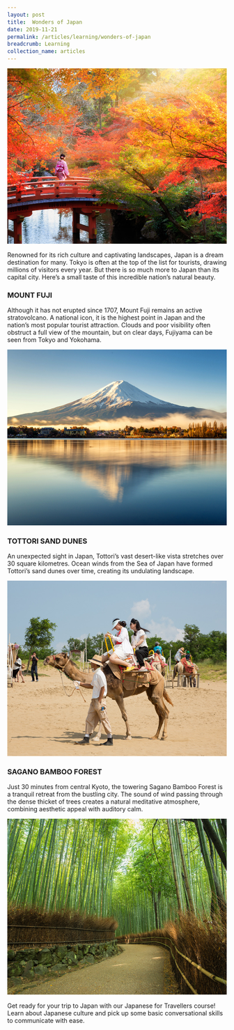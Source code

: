 ```yaml
---
layout: post
title:  Wonders of Japan
date: 2019-11-21
permalink: /articles/learning/wonders-of-japan
breadcrumb: Learning
collection_name: articles
---
```

![Wonders of Japan](/images/content-articles/learning/wonders-of-japan-img1.jpg)

Renowned for its rich culture and captivating landscapes, Japan is a dream destination for many. Tokyo is often at the top of the list for tourists, drawing millions of visitors every year. But there is so much more to Japan than its capital city. Here’s a small taste of this incredible nation’s natural beauty.

### MOUNT FUJI
Although it has not erupted since 1707, Mount Fuji remains an active stratovolcano. A national icon, it is the highest point in Japan and the nation’s most popular tourist attraction. Clouds and poor visibility often obstruct a full view of the mountain, but on clear days, Fujiyama can be seen from Tokyo and Yokohama. 

![Wonders of Japan](/images/content-articles/learning/wonders-of-japan-img2.jpg)

### TOTTORI SAND DUNES
An unexpected sight in Japan, Tottori’s vast desert-like vista stretches over 30 square kilometres. Ocean winds from the Sea of Japan have formed Tottori’s sand dunes over time, creating its undulating landscape.

![Wonders of Japan](/images/content-articles/learning/wonders-of-japan-img3.jpg)

### SAGANO BAMBOO FOREST
Just 30 minutes from central Kyoto, the towering Sagano Bamboo Forest is a tranquil retreat from the bustling city. The sound of wind passing through the dense thicket of trees creates a natural meditative atmosphere, combining aesthetic appeal with auditory calm.

![Wonders of Japan](/images/content-articles/learning/wonders-of-japan-img4.jpg)

Get ready for your trip to Japan with our Japanese for Travellers course! Learn about Japanese culture and pick up some basic conversational skills to communicate with ease.